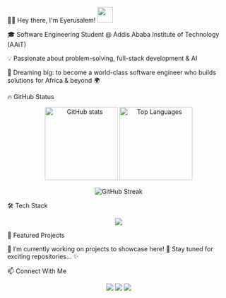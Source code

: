 👩‍💻 Hey there, I'm Eyerusalem! <img src="https://media.giphy.com/media/hvRJCLFzcasrR4ia7z/giphy.gif" width="35">

🎓 Software Engineering Student @ Addis Ababa Institute of Technology (AAiT)

💡 Passionate about problem-solving, full-stack development & AI

🚀 Dreaming big: to become a world-class software engineer who builds solutions for Africa & beyond 🌍

🔥 GitHub Status
<p align="center"> <img src="https://github-readme-stats.vercel.app/api?username=YOUR_GITHUB_USERNAME&show_icons=true&theme=tokyonight" alt="GitHub stats" height="165"> <img src="https://github-readme-stats.vercel.app/api/top-langs/?username=YOUR_GITHUB_USERNAME&layout=compact&theme=tokyonight" alt="Top Languages" height="165"> </p> <p align="center"> <img src="https://streak-stats.demolab.com?user=YOUR_GITHUB_USERNAME&theme=tokyonight&hide_border=true" alt="GitHub Streak" /> </p>
🛠️ Tech Stack
<p align="center"> <img src="https://skillicons.dev/icons?i=cpp,java,python,javascript,typescript,html,css,react,nodejs,express,mysql,mongodb,git,github,linux,vscode" /> </p>
🌟 Featured Projects

🚧 I’m currently working on projects to showcase here! 🚧
Stay tuned for exciting repositories... ✨

📫 Connect With Me
<p align="center"> <a href="mailto:4u.aplus.tutor@gmail.com"><img src="https://img.shields.io/badge/Email-D14836?style=for-the-badge&logo=gmail&logoColor=white"></a> <a href="https://www.linkedin.com/in/eyerusalem-teklebrhan-671153335"><img src="https://img.shields.io/badge/LinkedIn-0077B5?style=for-the-badge&logo=linkedin&logoColor=white"></a> <a href="https://github.com/Eyerusalem T"><img src="https://img.shields.io/badge/GitHub-100000?style=for-the-badge&logo=github&logoColor=white"></a> </p>
